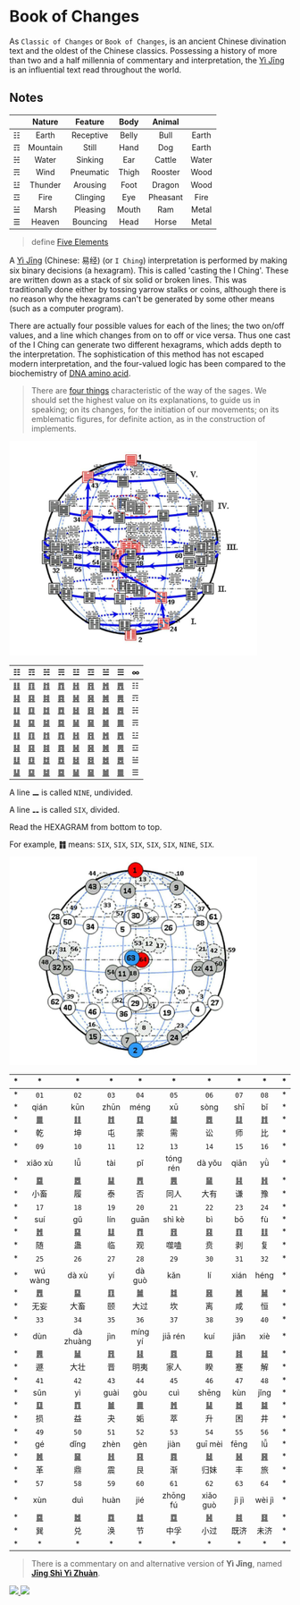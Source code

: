 # Book of Changes

As `Classic of Changes` or `Book of Changes`, is an ancient Chinese divination text and the oldest of the Chinese classics. Possessing a history of more than two and a half millennia of commentary and interpretation, the [Yì Jīng](https://ctext.org/book-of-changes) is an influential text read throughout the world.

## Notes

|  | Nature | Feature | Body | Animal |  | 
|---| :-: | :--: | :--: | :--: | :-: | 
| ☷ | Earth | Receptive | Belly | Bull | Earth |
| ☶ | Mountain | Still | Hand | Dog | Earth |
| ☵ | Water | Sinking | Ear | Cattle | Water |
| ☴ | Wind | Pneumatic | Thigh | Rooster | Wood |
| ☳ | Thunder | Arousing | Foot | Dragon | Wood |
| ☲ | Fire | Clinging | Eye | Pheasant | Fire |
| ☱ | Marsh | Pleasing | Mouth | Ram | Metal |
| ☰ | Heaven | Bouncing | Head | Horse | Metal |

> define [Five Elements](https://iclass.cc/2021/01/14/2021-01-14-11-07-five-elements/)

A [Yì Jīng](https://ctext.org/book-of-changes) (Chinese: 易经) (or `I Ching`) interpretation is performed by making six binary decisions (a hexagram). This is called 'casting the I Ching'. These are written down as a stack of six solid or broken lines. This was traditionally done either by tossing yarrow stalks or coins, although there is no reason why the hexagrams can't be generated by some other means (such as a computer program).

There are actually four possible values for each of the lines; the two on/off values, and a line which changes from on to off or vice versa. Thus one cast of the I Ching can generate two different hexagrams, which adds depth to the interpretation. The sophistication of this method has not escaped modern interpretation, and the four-valued logic has been compared to the biochemistry of [DNA amino acid](https://www.genome.gov/genetics-glossary/Genetic-Code).

> There are [four things](https://image.slidesharecdn.com/random-150428005651-conversion-gate02/95/-15-638.jpg?cb=1430200687) characteristic of the way of the sages. We should set the highest value on its explanations, to guide us in speaking; on its changes, for the initiation of our movements; on its emblematic figures, for definite action, as in the construction of implements.

<img src="global-1.jpg" width="444" alt="Yi Global">

| ☷ | ☶ | ☵ | ☴ | ☳ | ☲ | ☱ | ☰ | ∞ |
|---|---|---|---|---|---|---|---|---|
| [䷁](0.0.md) | [䷖](0.1.md) | [䷇](0.2.md) | [䷓](0.3.md) | [䷏](0.4.md) | [䷢](0.5.md) | [䷬](0.6.md) | [䷋](0.7.md) | ☷ |
| [䷎](1.0.md) | [䷳](1.1.md) | [䷦](1.2.md) | [䷴](1.3.md) | [䷽](1.4.md) | [䷷](1.5.md) | [䷞](1.6.md) | [䷠](1.7.md) | ☶ |
| [䷆](2.0.md) | [䷃](2.1.md) | [䷜](2.2.md) | [䷺](2.3.md) | [䷧](2.4.md) | [䷿](2.5.md) | [䷮](2.6.md) | [䷅](2.7.md) | ☵ |
| [䷭](3.0.md) | [䷑](3.1.md) | [䷯](3.2.md) | [䷸](3.3.md) | [䷟](3.4.md) | [䷱](3.5.md) | [䷛](3.6.md) | [䷫](3.7.md) | ☴ |
| [䷗](4.0.md) | [䷚](4.1.md) | [䷂](4.2.md) | [䷩](4.3.md) | [䷲](4.4.md) | [䷔](4.5.md) | [䷐](4.6.md) | [䷘](4.7.md) | ☳ |
| [䷣](5.0.md) | [䷕](5.1.md) | [䷾](5.2.md) | [䷤](5.3.md) | [䷶](5.4.md) | [䷝](5.5.md) | [䷰](5.6.md) | [䷌](5.7.md) | ☲ |
| [䷒](6.0.md) | [䷨](6.1.md) | [䷻](6.2.md) | [䷼](6.3.md) | [䷵](6.4.md) | [䷥](6.5.md) | [䷹](6.6.md) | [䷉](6.7.md) | ☱ |
| [䷊](7.0.md) | [䷙](7.1.md) | [䷄](7.2.md) | [䷈](7.3.md) | [䷡](7.4.md) | [䷍](7.5.md) | [䷪](7.6.md) | [䷀](7.7.md) | ☰ |

A line **⚊** is called `NINE`, undivided.

A line **⚋** is called `SIX`, divided.

Read the HEXAGRAM from bottom to top.

For example, **䷇** means: `SIX`, `SIX`, `SIX`, `SIX`, `SIX`, `NINE`, `SIX`.

<img src="global-2.jpg" width="444" alt="Yi Global">
 
| * | * | * | * | * | * | * | * | * | * |
| - | :-: | :-: | :-: | :-: | :-: | :-: | :-: | :-: | - |
| * | `01` | `02` | `03` | `04` | `05` | `06` | `07` | `08` | * |
| * | qián | kūn | zhūn | méng | xū | sòng | shī | bǐ | * |
| * | [䷀](en/e4b9beqian.md) | [䷁](en/e59da4kun.md) | [䷂](en/e5b1afzhun.md) | [䷃](en/e89299meng.md) | [䷄](en/e99c80xu.md) | [䷅](en/e8aebcsong.md) | [䷆](en/e5b888shi.md) | [䷇](en/e6af94bi.md) | * |
| * | 乾 | 坤 | 屯 | 蒙 | 需 | 讼 | 师 | 比 | * |
| * | `09` | `10` | `11` | `12` | `13` | `14` | `15` | `16` | * |
| * | xiǎo xù | lǚ | tài | pǐ | tóng rén | dà yǒu | qiān| yǜ | * |
| * | [䷈](en/e5b08fe7959cxiaoxu.md) | [䷉](en/e5b1a5lv.md) | [䷊](en/e6b3b0tai.md) | [䷋](en/e590a6pi.md) | [䷌](en/e5908ce4babatongren.md) | [䷍](en/e5a4a7e69c89dayou.md) | [䷎](en/e8b0a6qian.md) | [䷏](en/e8b1abyu.md) | * |
| * | 小畜 | 履 | 泰 | 否 | 同人 | 大有 | 谦 | 豫 | * |
| * | `17` | `18` | `19` | `20` | `21` | `22` | `23` | `24` | * |
| * | suí | gǔ | lín | guān | shì kè | bì | bō | fù | * |
| * | [䷐](en/e99a8fsui.md) | [䷑](en/e89b8agu.md) | [䷒](en/e4b8b4lin.md) | [䷓](en/e8a782guan.md) | [䷔](en/e599ace59791shike.md) | [䷕](en/e8b4b2bi.md) | [䷖](en/e589a5bo.md) | [䷗](en/e5a48dfu.md) | * |
| * | 随 | 蛊 | 临 | 观 | 噬嗑 | 贲 | 剥 | 复 | * |
| * | `25` | `26` | `27` | `28` | `29` | `30` | `31` | `32` | * |
| * | wú wàng | dà xù | yí | dà guò | kǎn | lí | xián | héng | * |
| * | [䷘](en/e697a0e5a684wuwang.md) | [䷙](en/e5a4a7e89384daxu.md) | [䷚](en/e9a290yi.md) | [䷛](en/e5a4a7e8bf87daguo.md) | [䷜](en/e59d8ekan.md) | [䷝](en/e7a6bbli.md) | [䷞](en/e592b8xian.md) | [䷟](en/e68192heng.md) | * |
| * | 无妄 | 大畜 | 颐 | 大过 | 坎 | 离 | 咸 | 恒 | * |
| * | `33` | `34` | `35` | `36` | `37` | `38` | `39` | `40` | * |
| * | dùn | dà zhuàng | jìn | míng yí | jiā rén | kuí | jiǎn | xiè | * |
| * | [䷠](en/e981afdun.md) | [䷡](en/e5a4a7e5a3aedazhuang.md) | [䷢](en/e6998bjin.md) | [䷣](en/e6988ee5a4b7mingyi.md) | [䷤](en/e5aeb6e4babajiaren.md) | [䷥](en/e79dbdkui.md) | [䷦](en/e8b987jian.md) | [䷧](en/e8a7a3xie.md) | * |
| * | 遯 | 大壮 | 晋 | 明夷 | 家人 | 睽 | 蹇 | 解 | * |
| * | `41` | `42` | `43` | `44` | `45` | `46` | `47` | `48` | * |
| * | sǔn | yì | guài | gòu | cuì | shēng | kùn | jǐng | * |
| * | [䷨](en/e68d9fsun.md) | [䷩](en/e79b8ayi.md) | [䷪](en/e5a4acguai.md) | [䷫](en/e5a7a4gou.md) | [䷬](en/e89083cui.md) | [䷭](en/e58d87sheng.md) | [䷮](en/e59bb0kun.md) | [䷯](en/e4ba95jing.md) | * |
| * | 损 | 益 | 夬 | 姤 | 萃 | 升 | 困 | 井 | * |
| * | `49` | `50` | `51` | `52` | `53` | `54` | `55` | `56` | * |
| * | gé | dǐng | zhèn | gèn | jiàn | guī mèi | fēng | lǚ | * |
| * | [䷰](en/e99da9ge.md) | [䷱](en/e9bc8eding.md) | [䷲](en/e99c87zhen.md) | [䷳](en/e889aegen.md) | [䷴](en/e6b890jian.md) | [䷵](en/e5bd92e5a6b9guimei.md) | [䷶](en/e4b8b0feng.md) | [䷷](en/e69785lv.md) | * |
| * | 革 | 鼎 | 震 | 艮 | 渐 | 归妹 | 丰 | 旅 | * |
| * | `57` | `58` | `59` | `60` | `61` | `62` |  `63` | `64` | * |
| * | xùn | duì | huàn | jié | zhōng fú  | xiǎo guò | jì jì | wèi jì | * |
| * | [䷸](en/e5b7bdxun.md) | [䷹](en/e58591dui.md) | [䷺](en/e6b6a3huan.md) | [䷻](en/e88a82jie.md) | [䷼](en/e4b8ade5ad9azhongfu.md) | [䷽](en/e5b08fe8bf87xiaoguo.md) | [䷾](en/e697a2e6b58ejiji.md) | [䷿](en/e69caae6b58eweiji.md) | * |
| * | 巽 | 兑 | 涣 | 节 | 中孚 | 小过 | 既济 | 未济 | * |
| * | * | * | * | * | * | * | * | * | * |

> There is a commentary on and alternative version of **Yì Jīng**, named [**Jīng Shì Yì Zhuàn**](jing.md).

<a href="https://donate.cafe/Tenet">
  <img style="width:111px" src="https://newbie.zeromesh.net/donate.7.6.svg" />
</a>

<a href="https://brianmacdonald.github.io/Ethonate/address#0xD5645363C02044482983E60a58eb8A0a8DA2588C">
  <img style="width:111px" src="https://brianmacdonald.github.io/Ethonate/svg/eth-donate-blue.svg" />
</a>

